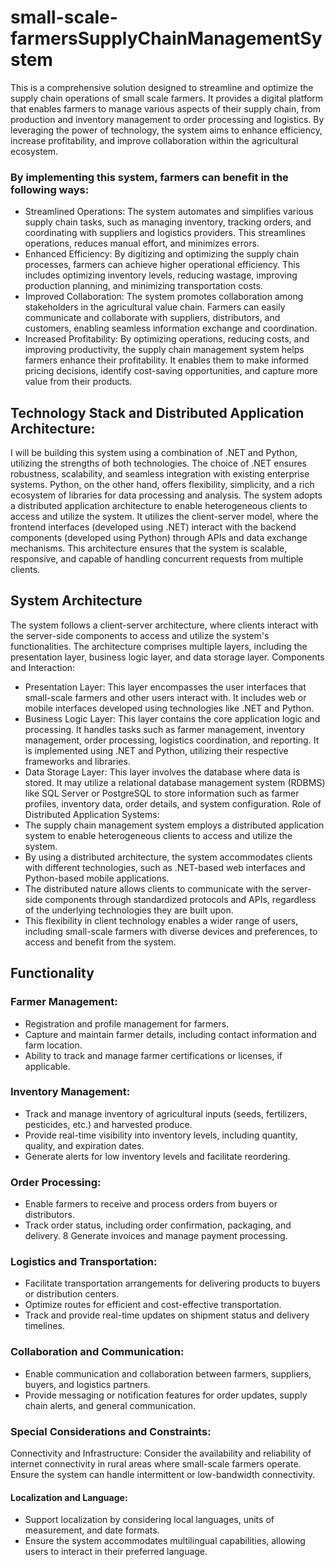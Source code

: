 # small-scale-farmersSupplyChainManagementSystem
This is a comprehensive solution designed to streamline and optimize the supply chain operations of small scale farmers. It provides a digital platform that enables farmers to manage various aspects of their supply chain, from production and inventory management to order processing and logistics. By leveraging the power of technology, the system aims to enhance efficiency, increase profitability, and improve collaboration within the agricultural ecosystem.
###  By implementing this system, farmers can benefit in the following ways:
* Streamlined Operations: The system automates and simplifies various supply chain tasks, such as managing inventory, tracking orders, and coordinating with suppliers and logistics providers. This streamlines operations, reduces manual effort, and minimizes errors.
* Enhanced Efficiency: By digitizing and optimizing the supply chain processes, farmers can achieve higher operational efficiency. This includes optimizing inventory levels, reducing wastage, improving production planning, and minimizing transportation costs.
* Improved Collaboration: The system promotes collaboration among stakeholders in the agricultural value chain. Farmers can easily communicate and collaborate with suppliers, distributors, and customers, enabling seamless information exchange and coordination.
* Increased Profitability: By optimizing operations, reducing costs, and improving productivity, the supply chain management system helps farmers enhance their profitability. It enables them to make informed pricing decisions, identify cost-saving opportunities, and capture more value from their products.
## Technology Stack and Distributed Application Architecture:
I will be building this system  using a combination of .NET and Python, utilizing  the strengths of both technologies. The choice of .NET ensures robustness, scalability, and seamless integration with existing enterprise systems. Python, on the other hand, offers flexibility, simplicity, and a rich ecosystem of libraries for data processing and analysis.
The system adopts a distributed application architecture to enable heterogeneous clients to access and utilize the system. It utilizes the client-server model, where the frontend interfaces (developed using .NET) interact with the backend components (developed using Python) through APIs and data exchange mechanisms. This architecture ensures that the system is scalable, responsive, and capable of handling concurrent requests from multiple clients.
## System Architecture
The system follows a client-server architecture, where clients interact with the server-side components to access and utilize the system's functionalities.
The architecture comprises multiple layers, including the presentation layer, business logic layer, and data storage layer.
Components and Interaction:
* Presentation Layer: This layer encompasses the user interfaces that small-scale farmers and other users interact with. It includes web or mobile interfaces developed using technologies like .NET and Python.
* Business Logic Layer: This layer contains the core application logic and processing. It handles tasks such as farmer management, inventory management, order processing, logistics coordination, and reporting. It is implemented using .NET and Python, utilizing their respective frameworks and libraries.
* Data Storage Layer: This layer involves the database where data is stored. It may utilize a relational database management system (RDBMS) like SQL Server or PostgreSQL to store information such as farmer profiles, inventory data, order details, and system configuration.
Role of Distributed Application Systems:
* The supply chain management system employs a distributed application system to enable heterogeneous clients to access and utilize the system.
* By using a distributed architecture, the system accommodates clients with different technologies, such as .NET-based web interfaces and Python-based mobile applications.
* The distributed nature allows clients to communicate with the server-side components through standardized protocols and APIs, regardless of the underlying technologies they are built upon.
* This flexibility in client technology enables a wider range of users, including small-scale farmers with diverse devices and preferences, to access and benefit from the system.
## Functionality
### Farmer Management:
* Registration and profile management for farmers.
* Capture and maintain farmer details, including contact information and farm location.
* Ability to track and manage farmer certifications or licenses, if applicable.
### Inventory Management:
* Track and manage inventory of agricultural inputs (seeds, fertilizers, pesticides, etc.) and harvested produce.
* Provide real-time visibility into inventory levels, including quantity, quality, and expiration dates.
* Generate alerts for low inventory levels and facilitate reordering.
### Order Processing:
* Enable farmers to receive and process orders from buyers or distributors.
* Track order status, including order confirmation, packaging, and delivery.
8 Generate invoices and manage payment processing.
### Logistics and Transportation:
* Facilitate transportation arrangements for delivering products to buyers or distribution centers.
* Optimize routes for efficient and cost-effective transportation.
* Track and provide real-time updates on shipment status and delivery timelines.
<!-- Reporting and Analytics:
Generate reports and dashboards for key performance indicators (KPIs), such as production volumes, sales, and inventory turnover.
Provide data analytics capabilities to derive insights for better decision-making.
Support custom report generation based on specific requirements. -->

### Collaboration and Communication:
* Enable communication and collaboration between farmers, suppliers, buyers, and logistics partners.
* Provide messaging or notification features for order updates, supply chain alerts, and general communication.
### Special Considerations and Constraints:
Connectivity and Infrastructure:
Consider the availability and reliability of internet connectivity in rural areas where small-scale farmers operate.
Ensure the system can handle intermittent or low-bandwidth connectivity.
#### Localization and Language:
* Support localization by considering local languages, units of measurement, and date formats.
* Ensure the system accommodates multilingual capabilities, allowing users to interact in their preferred language.
